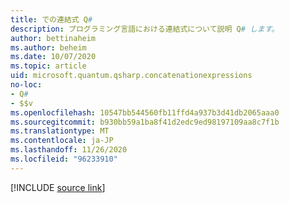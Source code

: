 ```yaml
---
title: での連結式 Q#
description: プログラミング言語における連結式について説明 Q# します。
author: bettinaheim
ms.author: beheim
ms.date: 10/07/2020
ms.topic: article
uid: microsoft.quantum.qsharp.concatenationexpressions
no-loc:
- Q#
- $$v
ms.openlocfilehash: 10547bb544560fb11ffd4a937b3d41db2065aaa0
ms.sourcegitcommit: b930bb59a1ba8f41d2edc9ed98197109aa8c7f1b
ms.translationtype: MT
ms.contentlocale: ja-JP
ms.lasthandoff: 11/26/2020
ms.locfileid: "96233910"
---
```

<!---
# Concatenation expressions in Q#
-->

[!INCLUDE [source link](~/includes/qsharp-language/Specifications/Language/3_Expressions/Concatentation.md)]

